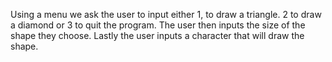 Using a menu we ask the user to input either 1, to draw a triangle. 2 to draw a diamond or 3 to quit the program. 
The user then inputs the size of the shape they choose.
Lastly the user inputs a character that will draw the shape.
